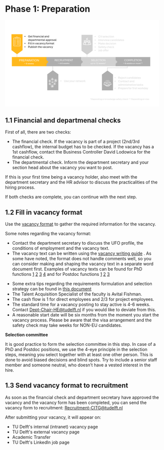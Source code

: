 # Phase 1: Preparation

![Preparation phase](../Hiring/Appendices/1Preparation.PNG)

## 1.1 Financial and departmenal checks 

First of all, there are two checks: 

* The financial check. If the vacancy is part of a project (2nd/3rd cashflow), the internal budget has to be checked. If the vacancy has a 1st cashflow, contact the Business Controller David Lodowica for the financial check. 
* The departmental check. Inform the department secretary and your section head about the vacancy you want to post. 

If this is your first time being a vacancy holder, also meet with the department secretary and the HR advisor to discuss the practicalities of the hiring process. 

If both checks are complete, you can continue with the next step.


## 1.2 Fill in vacancy format 

Use the [vacancy format](../Hiring/Appendices/Vacancy%20Format%201.7%20-%20ENG%20-%20Version%2017-05-2021.docx) to gather the required information for the vacancy.


Some notes regarding the vacancy format:
* Contact the department secretary to discuss the UFO profile, the conditions of employment and the vacancy text. 
* The vacancy text can be written using the [vacancy writing guide](../Hiring/Appendices/Guide%20to%20creating%20recruitment%20text%20for%20scientific%20staff%20-%20Jan%202021.pdf) . As some have noted, the format does not handle comments well, so you can consider making and shaping the vacancy text in a separate word document first. Examples of vacancy texts can be found for PhD functions 
[1](../Hiring/Appendices/ExamplesVacancyTexts/PhD%20Position%20Decentralised%20Machine%20Learning.docx)
[2](../Hiring/Appendices/ExamplesVacancyTexts/PhD%20Position%20Modelling%20of%20Regional%20Criminal%20Vulnerability%20and%20Supply%20Chains.docx)
[3](../Hiring/Appendices/ExamplesVacancyTexts/PhD%20Position%20Spread%20in%20Networks.docx)
[4](../Hiring/Appendices/ExamplesVacancyTexts/PhD%20Positions%20in%20Thermoplastic%20Composites.docx)
and for Postdoc functions
[1](../Hiring/Appendices/ExamplesVacancyTexts/Postdoc%20Damping%20of%20Critical%20Electrical%20Oscillatory%20Phenomena.docx)
[2](../Hiring/Appendices/ExamplesVacancyTexts/Postdoc%20Ethical%20Impact%20of%20Technology%20on%20Society.docx)
[3](../Hiring/Appendices/ExamplesVacancyTexts/Postdoc%20Partnerschap%20met%20omwonenden%20in%20bouwprocessen.docx)
<!-- source (https://sharepoint.tudelft.nl/misc/medewerkersportaal/_layouts/15/start.aspx#/SitePages/HR%20Vacatureteksten.aspx)  -->
* Some extra tips regarding the requirements formulation and selection strategy can be found in [this document](../Hiring/Appendices/7%20Tips%20for%20crafting%20a%20Selection%20Strategy.pdf)
* The Talent Acquisition Specialist of the faculty is Avital Fishman. 
* The cash flow is 1 for direct employees and 2/3 for project employees. 
* The standard time for a vacancy posting to stay active is 4-6 weeks. Contact Dept-Chair-HE@tudelft.nl if you would like to deviate from this.  
* A reasonable start date will be six months from the moment you start the vacancy process. Please be aware that the visa arrangement and the safety check may take weeks for NON-EU candidates.

**Selection committee**

It is good practice to form the selection committee in this step. In case of a PhD and Postdoc positions, we use the 4-eye principle in the selection steps, meaning you select together with at least one other person. This is done to avoid biased decisions and blind spots. Try to include a senior staff member and someone neutral, who doesn’t have a vested interest in the hire. 



## 1.3 Send vacancy format to recruitment 

As soon as the financial check and department secretary have approved the vacancy and the vacancy form has been completed, you can send the vacancy form to recruitment: Recruitment-CITG@tudelft.nl 

After submitting your vacancy, it will appear on: 

* TU Delft's internal (intranet) vacancy page 
* TU Delft's external vacancy page 
* Academic Transfer 
* TU Delft's LinkedIn job page 